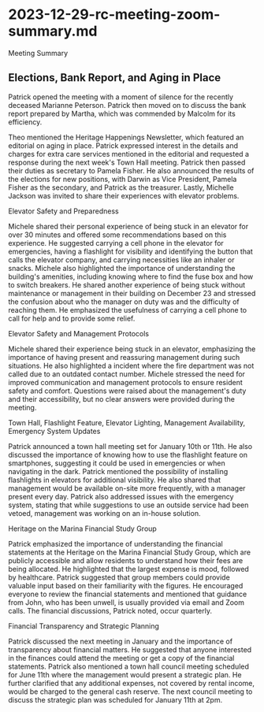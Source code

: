 # 2023-12-29-rc-meeting-zoom-summary.md


Meeting Summary

## Elections, Bank Report, and Aging in Place

Patrick opened the meeting with a moment of silence for the recently deceased Marianne Peterson. Patrick then moved on to discuss the bank report prepared by Martha, which was commended by Malcolm for its efficiency.

Theo mentioned the Heritage Happenings Newsletter, which featured an editorial on aging in place. Patrick expressed interest in the details and charges for extra care services mentioned in the editorial and requested a response during the next week's Town Hall meeting. Patrick then passed their duties as secretary to Pamela Fisher. He also announced the results of the elections for new positions, with Darwin as Vice President, Pamela Fisher as the secondary, and Patrick as the treasurer. Lastly, Michelle Jackson was invited to share their experiences with elevator problems.

Elevator Safety and Preparedness

Michele shared their personal experience of being stuck in an elevator for over 30 minutes and offered some recommendations based on this experience. He suggested carrying a cell phone in the elevator for emergencies, having a flashlight for visibility and identifying the button that calls the elevator company, and carrying necessities like an inhaler or snacks. Michele also highlighted the importance of understanding the building's amenities, including knowing where to find the fuse box and how to switch breakers. He shared another experience of being stuck without maintenance or management in their building on December 23 and stressed the confusion about who the manager on duty was and the difficulty of reaching them. He emphasized the usefulness of carrying a cell phone to call for help and to provide some relief.

Elevator Safety and Management Protocols

Michele shared their experience being stuck in an elevator, emphasizing the importance of having present and reassuring management during such situations. He also highlighted a incident where the fire department was not called due to an outdated contact number. Michele stressed the need for improved communication and management protocols to ensure resident safety and comfort. Questions were raised about the management's duty and their accessibility, but no clear answers were provided during the meeting.

Town Hall, Flashlight Feature, Elevator Lighting, Management Availability, Emergency System Updates

Patrick announced a town hall meeting set for January 10th or 11th. He also discussed the importance of knowing how to use the flashlight feature on smartphones, suggesting it could be used in emergencies or when navigating in the dark. Patrick mentioned the possibility of installing flashlights in elevators for additional visibility. He also shared that management would be available on-site more frequently, with a manager present every day. Patrick also addressed issues with the emergency system, stating that while suggestions to use an outside service had been vetoed, management was working on an in-house solution.

Heritage on the Marina Financial Study Group

Patrick emphasized the importance of understanding the financial statements at the Heritage on the Marina Financial Study Group, which are publicly accessible and allow residents to understand how their fees are being allocated. He highlighted that the largest expense is mood, followed by healthcare. Patrick suggested that group members could provide valuable input based on their familiarity with the figures. He encouraged everyone to review the financial statements and mentioned that guidance from John, who has been unwell, is usually provided via email and Zoom calls. The financial discussions, Patrick noted, occur quarterly.

Financial Transparency and Strategic Planning

Patrick discussed the next meeting in January and the importance of transparency about financial matters. He suggested that anyone interested in the finances could attend the meeting or get a copy of the financial statements. Patrick also mentioned a town hall council meeting scheduled for June 11th where the management would present a strategic plan. He further clarified that any additional expenses, not covered by rental income, would be charged to the general cash reserve. The next council meeting to discuss the strategic plan was scheduled for January 11th at 2pm.
